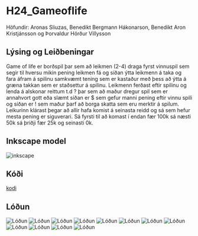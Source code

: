 # H24_Gameoflife
Höfundir: Aronas Sliuzas, Benedikt Bergmann Hákonarson, Benedikt Aron Kristjánsson og Þorvaldur Hörður Villysson


## Lýsing og Leiðbeningar
Game of life er borðspil þar sem að leikmen (2-4) draga fyrst vinnuspil sem segir til hversu mikin pening leikmen fá og síðan ýtta leikmenn á taka og fara áfram á spilinu samkvæmt tening sem er kastaður með þess að ýtta á græna takkan sem er staðsettur á spilinu. Leikmenn ferðast eftir spilinu og lenda á alskonar reittum t.d ? þar sem að maður dregur spil sem er annahvort gott eða slæmt síðan er $ sem gefur manni pening eftir vinnu spili og síðan er ! sem maður þarf að borga skatta sem eru merktir á spilum. Leikurinn klárast þegar að allir hafa komist á seinasta reidd og sá sem hefur mesta pening er siguverari. Sá fyrsti til að komast í endan fær 100k sá næsti 50k sá þriðji fær 25k og seinasti 0k.


## Inkscape model

![inkscape](inkscape.svg)

## Kóði

[kodi](main.py)

## Lóðun
![Lóðun](IMG_4973.jpeg)
![Lóðun](IMG_4972.jpeg)
![Lóðun](IMG_4971.jpeg)
![Lóðun](IMG_4970.jpeg)
![Lóðun](IMG_4969.jpeg)
![Lóðun](IMG_4968.jpeg)
![Lóðun](IMG_4975.jpeg)
![Lóðun](IMG_4976.jpeg)
![Lóðun](IMG_4977.jpeg)
![Lóðun](IMG_4978.jpeg)
![Lóðun](IMG_4979.jpg)
![Lóðun](IMG_4980.jpg)
